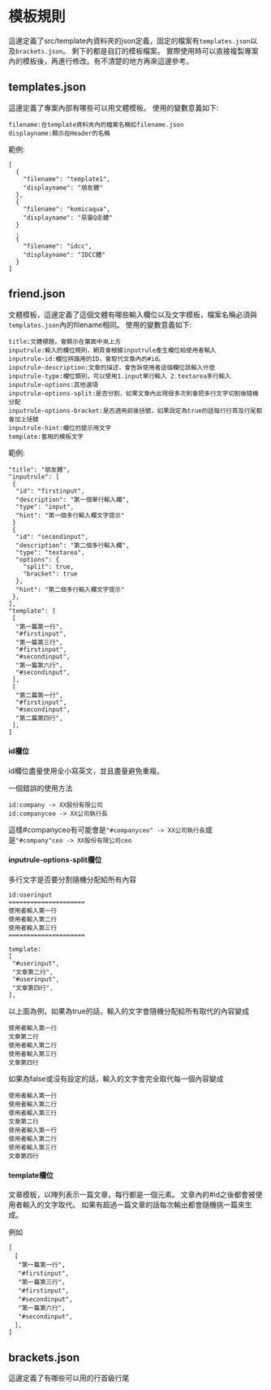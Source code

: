 # 模板規則

這邊定義了src/template內資料夾的json定義，固定的檔案有```templates.json```以及```brackets.json```。
剩下的都是自訂的模板檔案。
實際使用時可以直接複製專案內的模板後，再進行修改。有不清楚的地方再來這邊參考。

## templates.json

這邊定義了專案內部有哪些可以用文體模板。
使用的變數意義如下:
```
filename:在template資料夾內的檔案名稱如filename.json
displayname:顯示在Header的名稱
```
範例:
```
[
  {
    "filename": "template1",
    "displayname": "朋友體"
  },
  {
    "filename": "komicaqua",
    "displayname": "惡靈Q走體"
  }
  ,
  {
    "filename": "idcc",
    "displayname": "IDCC體"
  }
]
```
## friend.json
文體模板，這邊定義了這個文體有哪些輸入欄位以及文字模板，檔案名稱必須與```templates.json```內的filename相同。
使用的變數意義如下:
```
title:文體標題，會顯示在葉面中央上方
inputrule:輸入的欄位規則，網頁會根據inputrule產生欄位給使用者輸入
inputrule-id:欄位辨識用的ID，會取代文章內的#id。
inputrule-description:文章的描述，會告訴使用者這個欄位該輸入什麼
inputrule-type:欄位類別，可以使用1.input單行輸入 2.textarea多行輸入
inputrule-options:其他選項
inputrule-options-split:是否分割，如果文章內出現很多次則會把多行文字切割後隨機分配
inputrule-options-bracket:是否適用前後括號，如果設定為true的話每行行首及行尾都會加上括號
inputrule-hint:欄位的提示用文字
template:套用的模板文字
```
範例:
```
"title": "朋友體",
"inputrule": [
 {
  "id": "firstinput",
  "description": "第一個單行輸入欄",
  "type": "input",
  "hint": "第一個多行輸入欄文字提示"
 }
 {
  "id": "secondinput",
  "description": "第二個多行輸入欄",
  "type": "textarea",
  "options": {
    "split": true,
    "bracket": true
  },
  "hint": "第二個多行輸入欄文字提示"
 },
],
"template": [
 [
  "第一篇第一行",
  "#firstinput",
  "第一篇第三行",
  "#firstinput",
  "#secondinput",
  "第一篇第六行",
  "#secondinput",
 ],
 [
  "第二篇第一行",
  "#firstinput",
  "#secondinput",
  "第二篇第四行",
 ],
]
```
#### id欄位

id欄位盡量使用全小寫英文，並且盡量避免重複。

一個錯誤的使用方法
```
id:company -> XX股份有限公司
id:companyceo -> XX公司執行長
```
這樣#companyceo有可能會是```"#companyceo" -> XX公司執行長```或是```"#company"ceo -> XX股份有限公司ceo```

#### inputrule-options-split欄位

多行文字是否要分割隨機分配給所有內容
```
id:userinput
=====================
使用者輸入第一行
使用者輸入第二行
使用者輸入第三行
=====================

template:
[
 "#userinput",
 "文章第二行",
 "#userinput",
 "文章第四行",
],
```
以上面為例，如果為true的話，輸入的文字會隨機分配給所有取代的內容變成
```
使用者輸入第一行
文章第二行
使用者輸入第二行
使用者輸入第三行
文章第四行
```
如果為false或沒有設定的話，輸入的文字會完全取代每一個內容變成
```
使用者輸入第一行
使用者輸入第二行
使用者輸入第三行
文章第二行
使用者輸入第一行
使用者輸入第二行
使用者輸入第三行
文章第四行
```

#### template欄位

文章模板，以陣列表示一篇文章，每行都是一個元素。
文章內的#id之後都會被使用者輸入的文字取代。
如果有超過一篇文章的話每次輸出都會隨機挑一篇來生成。

例如
```
[
　[
　 "第一篇第一行",
　 "#firstinput",
　 "第一篇第三行",
　 "#firstinput",
　 "#secondinput",
　 "第一篇第六行",
　 "#secondinput",
　],
]
```
## brackets.json
這邊定義了有哪些可以用的行首級行尾

